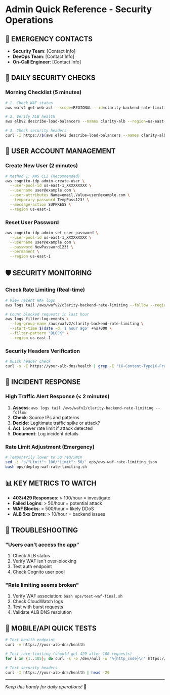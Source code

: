 # Admin Quick Reference - Security Operations

## 🚨 EMERGENCY CONTACTS

- **Security Team**: [Contact Info]
- **DevOps Team**: [Contact Info]
- **On-Call Engineer**: [Contact Info]

## 🔐 DAILY SECURITY CHECKS

### Morning Checklist (5 minutes)

```bash
# 1. Check WAF status
aws wafv2 get-web-acl --scope=REGIONAL --id=clarity-backend-rate-limiting --region=us-east-1

# 2. Verify ALB health
aws elbv2 describe-load-balancers --names clarity-alb --region=us-east-1

# 3. Check security headers
curl -I https://$(aws elbv2 describe-load-balancers --names clarity-alb --query 'LoadBalancers[0].DNSName' --output text)/health
```

## 👤 USER ACCOUNT MANAGEMENT

### Create New User (2 minutes)

```bash
# Method 1: AWS CLI (Recommended)
aws cognito-idp admin-create-user \
  --user-pool-id us-east-1_XXXXXXXXX \
  --username user@example.com \
  --user-attributes Name=email,Value=user@example.com \
  --temporary-password TempPass123! \
  --message-action SUPPRESS \
  --region us-east-1
```

### Reset User Password

```bash
aws cognito-idp admin-set-user-password \
  --user-pool-id us-east-1_XXXXXXXXX \
  --username user@example.com \
  --password NewPassword123! \
  --permanent \
  --region us-east-1
```

## 🛡️ SECURITY MONITORING

### Check Rate Limiting (Real-time)

```bash
# View recent WAF logs
aws logs tail /aws/wafv2/clarity-backend-rate-limiting --follow --region us-east-1

# Count blocked requests in last hour
aws logs filter-log-events \
  --log-group-name /aws/wafv2/clarity-backend-rate-limiting \
  --start-time $(date -d '1 hour ago' +%s)000 \
  --filter-pattern "BLOCK" \
  --region us-east-1
```

### Security Headers Verification

```bash
# Quick header check
curl -s -I https://your-alb-dns/health | grep -E "(X-Content-Type|X-Frame|X-XSS|Strict-Transport|Content-Security|Referrer-Policy)"
```

## 🚨 INCIDENT RESPONSE

### High Traffic Alert Response (< 2 minutes)

1. **Assess**: `aws logs tail /aws/wafv2/clarity-backend-rate-limiting --follow`
2. **Check**: Source IPs and patterns
3. **Decide**: Legitimate traffic spike or attack?
4. **Act**: Lower rate limit if attack detected
5. **Document**: Log incident details

### Rate Limit Adjustment (Emergency)

```bash
# Temporarily lower to 50 req/5min
sed -i 's/"Limit": 100/"Limit": 50/' ops/aws-waf-rate-limiting.json
bash ops/deploy-waf-rate-limiting.sh
```

## 📊 KEY METRICS TO WATCH

- **403/429 Responses**: > 100/hour = investigate
- **Failed Logins**: > 50/hour = potential attack  
- **WAF Blocks**: > 500/hour = likely DDoS
- **ALB 5xx Errors**: > 10/hour = backend issues

## 🔧 TROUBLESHOOTING

### "Users can't access the app"

1. Check ALB status
2. Verify WAF isn't over-blocking
3. Test auth endpoint
4. Check Cognito user pool

### "Rate limiting seems broken"

1. Verify WAF association: `bash ops/test-waf-final.sh`
2. Check CloudWatch logs
3. Test with burst requests
4. Validate ALB DNS resolution

## 📱 MOBILE/API QUICK TESTS

```bash
# Test health endpoint
curl -v https://your-alb-dns/health

# Test rate limiting (should get 429 after 100 requests)
for i in {1..105}; do curl -s -o /dev/null -w "%{http_code}\n" https://your-alb-dns/health; done

# Test security headers
curl -I https://your-alb-dns/health | head -20
```

---
*Keep this handy for daily operations!* 🚀
